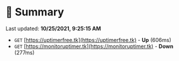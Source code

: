 # 📖 Summary
Last updated: **10/25/2021, 9:25:15 AM**

- `GET` [https://uptimerfree.tk](https://uptimerfree.tk) - **Up** (606ms)
- `GET` [https://monitoruptimer.tk](https://monitoruptimer.tk) - **Down** (277ms)
